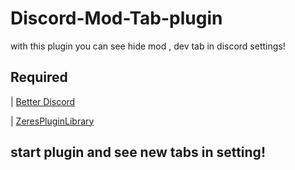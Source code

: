 # Discord-Mod-Tab-plugin
with this plugin you can see hide mod , dev tab in discord settings!


## Required
  | [Better Discord](https://betterdiscord.app/)
  
  | [ZeresPluginLibrary](https://betterdiscord.app/Download?id=9)



## start plugin and see new tabs in setting!

